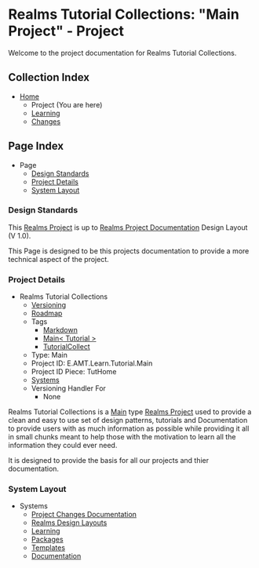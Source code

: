 [Page]:https://github.com/Ancient-Majik-Tech/Learn.Tutorial.Collections/blob/main/Project/ProjectHome.md

[Page Home]:https://github.com/Ancient-Majik-Tech/Learn.Tutorial.Collections/blob/main/README.md
[Page Learn Home]:https://github.com/Ancient-Majik-Tech/Learn.Tutorial.Collections/blob/main/Learn/Learn_Home.md
[Page Changes Home]:https://github.com/Ancient-Majik-Tech/Learn.Tutorial.Collections/blob/main/Changes/ChangeLog.md
[Page Roadmap Home]:link

[Proj Tag Markdown]:link
[Proj Tag Main]:link
[Proj Tag TutCollect]:link

[DL Proj Proj]:link
[DL Docu Proj]:link

[Sec Standards]:link
[Sec Details]:link
[Sec Layout]:link

[Sys Changes]:https://github.com/Ancient-Majik-Tech/Learn.Tutorial.Collections/blob/main/Project/Systems/Changes.md
[Sys DesignLayouts]:https://github.com/Ancient-Majik-Tech/Learn.Tutorial.Collections/blob/main/Project/Systems/DesignLayouts.md
[Sys Learn]:link
[Sys Packages]:link
[Sys Templates]:link
[Sys Document]:https://github.com/Ancient-Majik-Tech/Learn.Tutorial.Collections/blob/main/Project/Systems/Document.md

# Realms Tutorial Collections: "Main Project" - Project

Welcome to the project documentation for Realms Tutorial Collections.


## Collection Index

- [Home][Page Home] 
	- Project (You are here)
	- [Learning][Page Learn Home]
	- [Changes][Page Changes Home]

## Page Index

- Page
	- [Design Standards][Sec Standards]
	- [Project Details][Sec Details]
	- [System Layout][Sec Layout]

### Design Standards

This [Realms Project][DL Proj Proj] is up to [Realms Project Documentation][DL Docu Proj] Design Layout (V 1.0). 

This Page is designed to be this projects documentation to provide a more technical aspect of the project.

### Project Details

- Realms Tutorial Collections
	- [Versioning][Page Changes Home]
	- [Roadmap][Page Roadmap Home]
	- Tags
		- [Markdown][Proj Tag Markdown]
		- [Main< Tutorial >][Proj Tag Main]
		- [TutorialCollect][Proj Tag TutCollect]
	- Type: Main
	- Project ID: E.AMT.Learn.Tutorial.Main
	- Project ID Piece: TutHome
	- [Systems][Sec Layout]
	- Versioning Handler For
		- None

Realms Tutorial Collections is a [Main][Proj Tag Main] type [Realms Project][DL Proj Proj] used to provide a clean and easy to use set of design patterns, tutorials and Documentation to provide users with as much information as possible while providing it all in small chunks meant to help those with the motivation to learn all the information they could ever need.

It is designed to provide the basis for all our projects and thier documentation.

### System Layout

- Systems
	- [Project Changes Documentation][Sys Changes]
	- [Realms Design Layouts][Sys DesignLayouts]
	- [Learning][Sys Learn]
	- [Packages][Sys Packages]
	- [Templates][Sys Templates]
	- [Documentation][Sys Document]

	